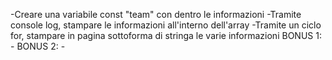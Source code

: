 <!-- CONSEGNA: -->
<!-- Utilizzando i dati forniti, creare un array di oggetti per rappresentare i membri del team.
Ogni membro è caratterizzato dalle seguenti informazioni: nome, ruolo e foto.
MILESTONE 0:
Creare l’array di oggetti con le informazioni fornite.
MILESTONE 1:
Stampare su console, per ogni membro del team, le informazioni di nome, ruolo e la stringa della foto
MILESTONE 2:
Stampare le stesse informazioni su DOM sottoforma di stringhe
BONUS 1:
Trasformare la stringa foto in una immagine effettiva
BONUS 2:
Organizzare i singoli membri in card/schede -->

<!-- RISOLUZIONE DEL PROBLEMA: -->

-Creare una variabile const "team" con dentro le informazioni
-Tramite console log, stampare le informazioni all'interno dell'array
-Tramite un ciclo for, stampare in pagina sottoforma di stringa le varie informazioni
BONUS 1:
    -
BONUS 2:
    -
